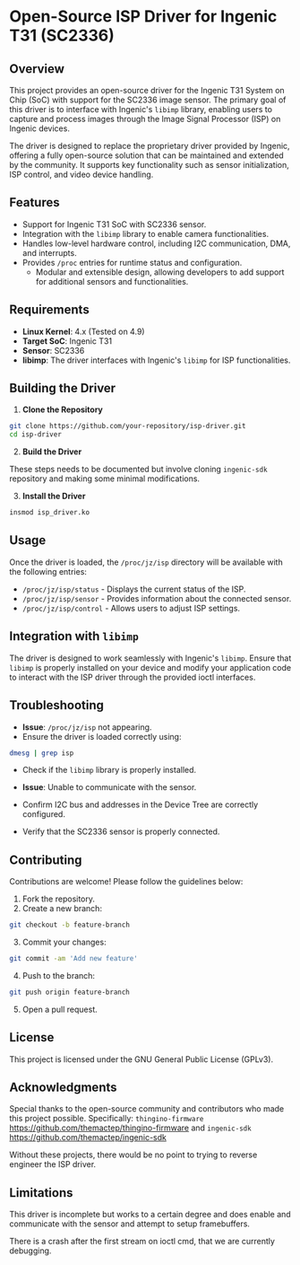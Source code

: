 # Open-Source ISP Driver for Ingenic T31 (SC2336)

## Overview
This project provides an open-source driver for the Ingenic T31 System on Chip (SoC) with support for the SC2336 image sensor. The primary goal of this driver is to interface with Ingenic's `libimp` library, enabling users to capture and process images through the Image Signal Processor (ISP) on Ingenic devices.

The driver is designed to replace the proprietary driver provided by Ingenic, offering a fully open-source solution that can be maintained and extended by the community. It supports key functionality such as sensor initialization, ISP control, and video device handling.

## Features
- Support for Ingenic T31 SoC with SC2336 sensor.
- Integration with the `libimp` library to enable camera functionalities.
- Handles low-level hardware control, including I2C communication, DMA, and interrupts.
- Provides `/proc` entries for runtime status and configuration.
    - Modular and extensible design, allowing developers to add support for additional sensors and functionalities.

## Requirements
- **Linux Kernel**: 4.x (Tested on 4.9)
- **Target SoC**: Ingenic T31
- **Sensor**: SC2336
- **libimp**: The driver interfaces with Ingenic's `libimp` for ISP functionalities.

## Building the Driver

1. **Clone the Repository**
```bash
git clone https://github.com/your-repository/isp-driver.git
cd isp-driver
```

2. **Build the Driver**

These steps needs to be documented but involve cloning `ingenic-sdk` repository and making some minimal modifications.

3. **Install the Driver**
```bash
insmod isp_driver.ko
```

## Usage
Once the driver is loaded, the `/proc/jz/isp` directory will be available with the following entries:

- `/proc/jz/isp/status` - Displays the current status of the ISP.
- `/proc/jz/isp/sensor` - Provides information about the connected sensor.
- `/proc/jz/isp/control` - Allows users to adjust ISP settings.

## Integration with `libimp`
The driver is designed to work seamlessly with Ingenic's `libimp`. Ensure that `libimp` is properly installed on your device and modify your application code to interact with the ISP driver through the provided ioctl interfaces.

## Troubleshooting
- **Issue**: `/proc/jz/isp` not appearing.
- Ensure the driver is loaded correctly using:
```bash
dmesg | grep isp
```
- Check if the `libimp` library is properly installed.

- **Issue**: Unable to communicate with the sensor.
- Confirm I2C bus and addresses in the Device Tree are correctly configured.
- Verify that the SC2336 sensor is properly connected.

## Contributing
Contributions are welcome! Please follow the guidelines below:

1. Fork the repository.
2. Create a new branch:
```bash
git checkout -b feature-branch
```
3. Commit your changes:
```bash
git commit -am 'Add new feature'
```
4. Push to the branch:
```bash
git push origin feature-branch
```
5. Open a pull request.

## License
This project is licensed under the GNU General Public License (GPLv3).

## Acknowledgments
Special thanks to the open-source community and contributors who made this project possible.
Specifically: `thingino-firmware`  https://github.com/themactep/thingino-firmware
and `ingenic-sdk` https://github.com/themactep/ingenic-sdk

Without these projects, there would be no point to trying to reverse engineer the ISP driver.

## Limitations
This driver is incomplete but works to a certain degree and 
does enable and communicate with the sensor and attempt to setup framebuffers.

There is a crash after the first stream on ioctl cmd, that we are currently debugging.


